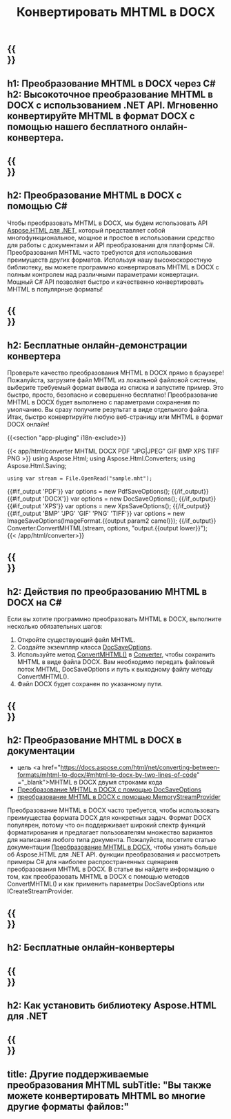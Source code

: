 ﻿---
translation: true
template: /templates/_template-conversion-child.md
title: Конвертировать MHTML в DOCX
description: Преобразование MHTML в DOCX на C#. Легко используйте API преобразователя в ASP.NET или любом приложении .NET. Попробуйте онлайн-конвертер MHTML в DOCX бесплатно!
url: /net/conversion/mhtml-to-docx/
family: html
platformtag: net
feature: conversion
informat: MHTML
outformat: DOCX
otherformats: PDF XPS GIF JPEG PNG TIFF BMP
---

{{<section banner>}}
---
h1: Преобразование MHTML в DOCX через C#
h2: Высокоточное преобразование MHTML в DOCX с использованием .NET API. Мгновенно конвертируйте MHTML в формат DOCX с помощью нашего бесплатного онлайн-конвертера.
---

{{<section overview>}}
---
h2: Преобразование MHTML в DOCX с помощью C#
---

Чтобы преобразовать MHTML в DOCX, мы будем использовать API [Aspose.HTML для .NET](https://products.aspose.com/html/net/), который представляет собой многофункциональное, мощное и простое в использовании средство для работы с документами и API преобразования для платформы C#. Преобразования MHTML часто требуются для использования преимуществ других форматов. Используя нашу высокоскоростную библиотеку, вы можете программно конвертировать MHTML в DOCX с полным контролем над различными параметрами конвертации. Мощный C# API позволяет быстро и качественно конвертировать MHTML в популярные форматы!

{{<section demos>}}
---
h2: Бесплатные онлайн-демонстрации конвертера
---

Проверьте качество преобразования MHTML в DOCX прямо в браузере! Пожалуйста, загрузите файл MHTML из локальной файловой системы, выберите требуемый формат вывода из списка и запустите пример. Это быстро, просто, безопасно и совершенно бесплатно! Преобразование MHTML в DOCX будет выполнено с параметрами сохранения по умолчанию. Вы сразу получите результат в виде отдельного файла. Итак, быстро конвертируйте любую веб-страницу или MHTML в формат DOCX онлайн!

{{<section "app-pluging" i18n-exclude>}}

{{< app/html/converter MHTML DOCX PDF "JPG|JPEG" GIF BMP XPS TIFF PNG >}}
using Aspose.Html;
using Aspose.Html.Converters;
using Aspose.Html.Saving;

    using var stream = File.OpenRead("sample.mht");
{{#if_output 'PDF'}}
    var options = new PdfSaveOptions();
{{/if_output}}
{{#if_output 'DOCX'}}
    var options = new DocSaveOptions();
{{/if_output}}
{{#if_output 'XPS'}}
    var options = new XpsSaveOptions();
{{/if_output}}
{{#if_output 'BMP' 'JPG' 'GIF' 'PNG' 'TIFF'}}
    var options = new ImageSaveOptions(ImageFormat.{{output param2 camel}});
{{/if_output}}
    Converter.ConvertMHTML(stream, options, "output.{{output lower}}");   
{{< /app/html/converter>}} 


{{<section steps>}}
---
h2: Действия по преобразованию MHTML в DOCX на C#
---

Если вы хотите программно преобразовать MHTML в DOCX, выполните несколько обязательных шагов:
1. Откройте существующий файл MHTML.
1. Создайте экземпляр класса [DocSaveOptions](https://apireference.aspose.com/html/net/aspose.html.saving/docsaveoptions).
1. Используйте метод [ConvertMHTML()](https://apireference.aspose.com/html/net/aspose.html.converters.converter/convertmhtml/methods/29) в [Converter](https://apireference.aspose.com/html/net/aspose.html.converters/converter), чтобы сохранить MHTML в виде файла DOCX. Вам необходимо передать файловый поток MHTML, DocSaveOptions и путь к выходному файлу методу ConvertMHTML().
1. Файл DOCX будет сохранен по указанному пути.




{{<section documentation>}}
---
h2: Преобразование MHTML в DOCX в документации
---

  - цель <a href="https://docs.aspose.com/html/net/converting-between-formats/mhtml-to-docx/#mhtml-to-docx-by-two-lines-of-code" ="_blank">MHTML в DOCX двумя строками кода</a>
  - <a href="https://docs.aspose.com/html/net/converting-between-formats/mhtml-to-docx/#convert-mhtml-to-docx-using-docsaveoptions" target="_blank" >Преобразование MHTML в DOCX с помощью DocSaveOptions</a>
  - <a href="https://docs.aspose.com/html/net/converting-between-formats/mhtml-to-docx/#output-stream-providers" target="_blank">преобразование MHTML в DOCX с помощью MemoryStreamProvider</a>

Преобразование MHTML в DOCX часто требуется, чтобы использовать преимущества формата DOCX для конкретных задач. Формат DOCX популярен, потому что он поддерживает широкий спектр функций форматирования и предлагает пользователям множество вариантов для написания любого типа документа. Пожалуйста, посетите статью документации [Преобразование MHTML в DOCX](https://docs.aspose.com/html/net/converting-between-formats/mhtml-to-docx/), чтобы узнать больше об Aspose.HTML для .NET API. функции преобразования и рассмотреть примеры C# для наиболее распространенных сценариев преобразования MHTML в DOCX. В статье вы найдете информацию о том, как преобразовать MHTML в DOCX с помощью методов ConvertMHTML() и как применить параметры DocSaveOptions или ICreateStreamProvider.

{{<section online-converters>}}
---
h2: Бесплатные онлайн-конвертеры
---

{{<section get-started>}}
---
h2: Как установить библиотеку Aspose.HTML для .NET
---

{{<section other-conversions>}}
---
title: Другие поддерживаемые преобразования MHTML
subTitle: "Вы также можете конвертировать MHTML во многие другие форматы файлов:"
---